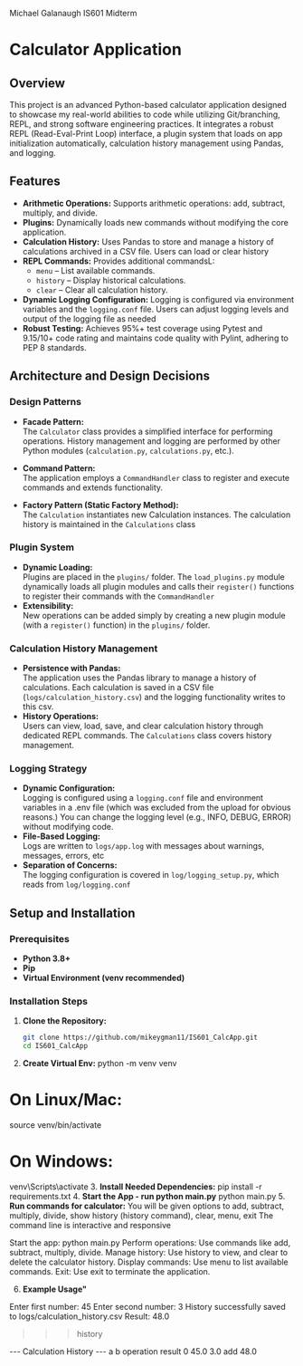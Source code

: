 Michael Galanaugh
IS601 Midterm

# Calculator Application

## Overview
This project is an advanced Python-based calculator application designed to showcase my real-world abilities to code while utilizing Git/branching, REPL, and strong software engineering practices.  It integrates a robust REPL (Read-Eval-Print Loop) interface, a plugin system that loads on app initialization automatically, calculation history management using Pandas, and logging.

## Features
- **Arithmetic Operations:** Supports arithmetic operations: add, subtract, multiply, and divide.
- **Plugins:** Dynamically loads new commands without modifying the core application.
- **Calculation History:** Uses Pandas to store and manage a history of calculations archived in a CSV file. Users can load or clear history
- **REPL Commands:** Provides additional commandsL:
  - `menu` – List available commands.
  - `history` – Display historical calculations.
  - `clear` – Clear all calculation history.
- **Dynamic Logging Configuration:** Logging is configured via environment variables and the `logging.conf` file. Users can adjust logging levels and output of the logging file as needed
- **Robust Testing:** Achieves 95%+ test coverage using Pytest and 9.15/10+ code rating and maintains code quality with Pylint, adhering to PEP 8 standards.

## Architecture and Design Decisions

### Design Patterns
- **Facade Pattern:**  
  The `Calculator` class provides a simplified interface for performing operations. History management and logging are performed by other Python modules (`calculation.py`, `calculations.py`, etc.).
  
- **Command Pattern:**  
  The application employs a `CommandHandler` class to register and execute commands and extends functionality.
  
- **Factory Pattern (Static Factory Method):**  
  The `Calculation` instantiates new Calculation instances.
  The calculation history is maintained in the `Calculations` class

### Plugin System
- **Dynamic Loading:**  
  Plugins are placed in the `plugins/` folder. The `load_plugins.py` module dynamically loads all plugin modules and calls their `register()` functions to register their commands with the `CommandHandler`
- **Extensibility:**  
  New operations can be added simply by creating a new plugin module (with a `register()` function) in the `plugins/` folder.

### Calculation History Management
- **Persistence with Pandas:**  
  The application uses the Pandas library to manage a history of calculations. Each calculation is saved in a CSV file (`logs/calculation_history.csv`) and the logging functionality writes to this csv.  
- **History Operations:**  
  Users can view, load, save, and clear calculation history through dedicated REPL commands. The `Calculations` class covers history management.

### Logging Strategy
- **Dynamic Configuration:**  
  Logging is configured using a `logging.conf` file and environment variables in a .env file (which was excluded from the upload for obvious reasons.) You can change the logging level (e.g., INFO, DEBUG, ERROR) without modifying code.
- **File-Based Logging:**  
  Logs are written to `logs/app.log` with messages about warnings, messages, errors, etc
- **Separation of Concerns:**  
  The logging configuration is covered in `log/logging_setup.py`, which reads from `log/logging.conf`

## Setup and Installation

### Prerequisites
- **Python 3.8+**  
- **Pip**  
- **Virtual Environment (venv recommended)**

### Installation Steps
1. **Clone the Repository:**
   ```bash
   git clone https://github.com/mikeygman11/IS601_CalcApp.git
   cd IS601_CalcApp
2. **Create Virtual Env:**
python -m venv venv
# On Linux/Mac:
source venv/bin/activate
# On Windows:
venv\Scripts\activate
3. **Install Needed Dependencies:**
pip install -r requirements.txt
4. **Start the App - run python main.py**
python main.py
5. **Run commands for calculator:**
You will be given options to add, subtract, multiply, divide, show history (history command), clear, menu, exit
The command line is interactive and responsive

Start the app: python main.py
Perform operations: Use commands like add, subtract, multiply, divide.
Manage history: Use history to view, and clear to delete the calculator history.
Display commands: Use menu to list available commands.
Exit: Use exit to terminate the application.

6. **Example Usage"**

Enter first number: 45
Enter second number: 3
History successfully saved to logs/calculation_history.csv
Result: 48.0

>>> history

--- Calculation History ---
      a    b operation  result
0  45.0  3.0       add    48.0